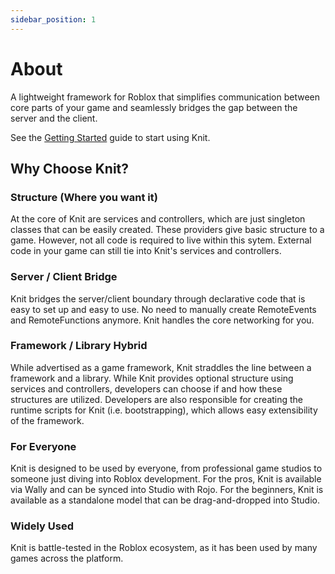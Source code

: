 ```yaml
---
sidebar_position: 1
---
```


# About

A lightweight framework for Roblox that simplifies communication between core parts of your game and seamlessly bridges the gap between the server and the client.

See the [Getting Started](gettingstarted.md) guide to start using Knit.

## Why Choose Knit?

### Structure (Where you want it)
At the core of Knit are services and controllers, which are just singleton classes that can be easily created. These providers give basic structure to a game. However, not all code is required to live within this sytem. External code in your game can still tie into Knit's services and controllers.

### Server / Client Bridge
Knit bridges the server/client boundary through declarative code that is easy to set up and easy to use. No need to manually create RemoteEvents and RemoteFunctions anymore. Knit handles the core networking for you.

### Framework / Library Hybrid
While advertised as a game framework, Knit straddles the line between a framework and a library. While Knit provides optional structure using services and controllers, developers can choose if and how these structures are utilized. Developers are also responsible for creating the runtime scripts for Knit (i.e. bootstrapping), which allows easy extensibility of the framework.

### For Everyone
Knit is designed to be used by everyone, from professional game studios to someone just diving into Roblox development. For the pros, Knit is available via Wally and can be synced into Studio with Rojo. For the beginners, Knit is available as a standalone model that can be drag-and-dropped into Studio.

### Widely Used
Knit is battle-tested in the Roblox ecosystem, as it has been used by many games across the platform.
